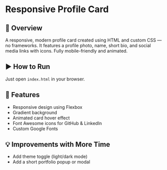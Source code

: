 # Responsive Profile Card

## 📝 Overview
A responsive, modern profile card created using HTML and custom CSS — no frameworks. It features a profile photo, name, short bio, and social media links with icons. Fully mobile-friendly and animated.

## ▶️ How to Run
Just open `index.html` in your browser.

## 🧠 Features
- Responsive design using Flexbox
- Gradient background
- Animated card hover effect
- Font Awesome icons for GitHub & LinkedIn
- Custom Google Fonts

## 💡 Improvements with More Time
- Add theme toggle (light/dark mode)
- Add a short portfolio popup or modal
